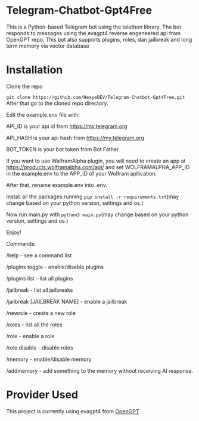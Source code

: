 # Telegram-Chatbot-Gpt4Free
This is a Python-based Telegram bot using the telethon library. The bot responds to messages using the evagpt4 reverse engeneered api from OpenGPT repo. This bot also supports plugins, roles, dan jailbreak and long term memory via vector database

# Installation
Clone the repo

```git clone https://github.com/HexyeDEV/Telegram-Chatbot-Gpt4Free.git```
After that go to the cloned repo directory.

Edit the example.env file with:

API_ID is your api id from https://my.telegram.org

API_HASH is your api hash from https://my.telegram.org

BOT_TOKEN is your bot token from Bot Father

If you want to use WalframAlpha plugin, you will need to create an app at https://products.wolframalpha.com/api/ and set WOLFRAMALPHA_APP_ID in the example.env to the APP_ID of your Wolfram apllication.

After that, rename example.env into .env.

Install all the packages running ```pip install -r requirements.txt```(may change based on your python version, settings and os.)

Now run main.py with ```python3 main.py```(may change based on your python version, settings and os.)

Enjoy!

Commands:

/help - see a command list

/plugins toggle - enable/disable plugins

/plugins list - list all plugins

/jailbreak - list all jailbreaks

/jailbreak [JAILBREAK NAME] - enable a jailbreak

/newrole <Role Name> <Role Info> - create a new role

/roles - list all the roles

/role <Role Name> - enable a role

/role disable - disable roles

/memory - enable/disable memory

/addmemory - add something to the memory without receiving AI response.

# Provider Used

This project is currently using evagpt4 from [OpenGPT](https://github.com/uesleibros/OpenGPT)
